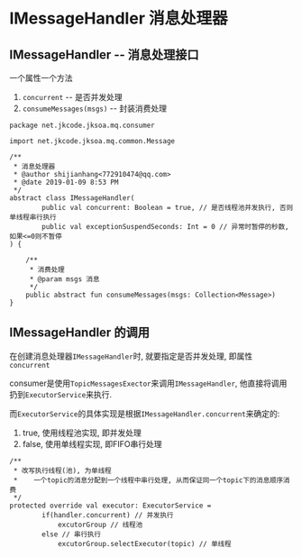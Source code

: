 # IMessageHandler 消息处理器

## IMessageHandler -- 消息处理接口

一个属性一个方法
1. `concurrent` -- 是否并发处理
2. `consumeMessages(msgs)` -- 封装消费处理

```
package net.jkcode.jksoa.mq.consumer

import net.jkcode.jksoa.mq.common.Message

/**
 * 消息处理器
 * @author shijianhang<772910474@qq.com>
 * @date 2019-01-09 8:53 PM
 */
abstract class IMessageHandler(
        public val concurrent: Boolean = true, // 是否线程池并发执行, 否则单线程串行执行
        public val exceptionSuspendSeconds: Int = 0 // 异常时暂停的秒数, 如果<=0则不暂停
) {

    /**
     * 消费处理
     * @param msgs 消息
     */
    public abstract fun consumeMessages(msgs: Collection<Message>)
}
```

## IMessageHandler 的调用

在创建消息处理器`IMessageHandler`时, 就要指定是否并发处理, 即属性 `concurrent`

consumer是使用`TopicMessagesExector`来调用`IMessageHandler`, 他直接将调用扔到`ExecutorService`来执行.

而`ExecutorService`的具体实现是根据`IMessageHandler.concurrent`来确定的:

1. true, 使用线程池实现, 即并发处理
2. false, 使用单线程实现, 即FIFO串行处理

```
/**
 * 改写执行线程(池), 为单线程
 *    一个topic的消息分配到一个线程中串行处理, 从而保证同一个topic下的消息顺序消费
 */
protected override val executor: ExecutorService =
        if(handler.concurrent) // 并发执行
            excutorGroup // 线程池
        else // 串行执行
            excutorGroup.selectExecutor(topic) // 单线程
```

